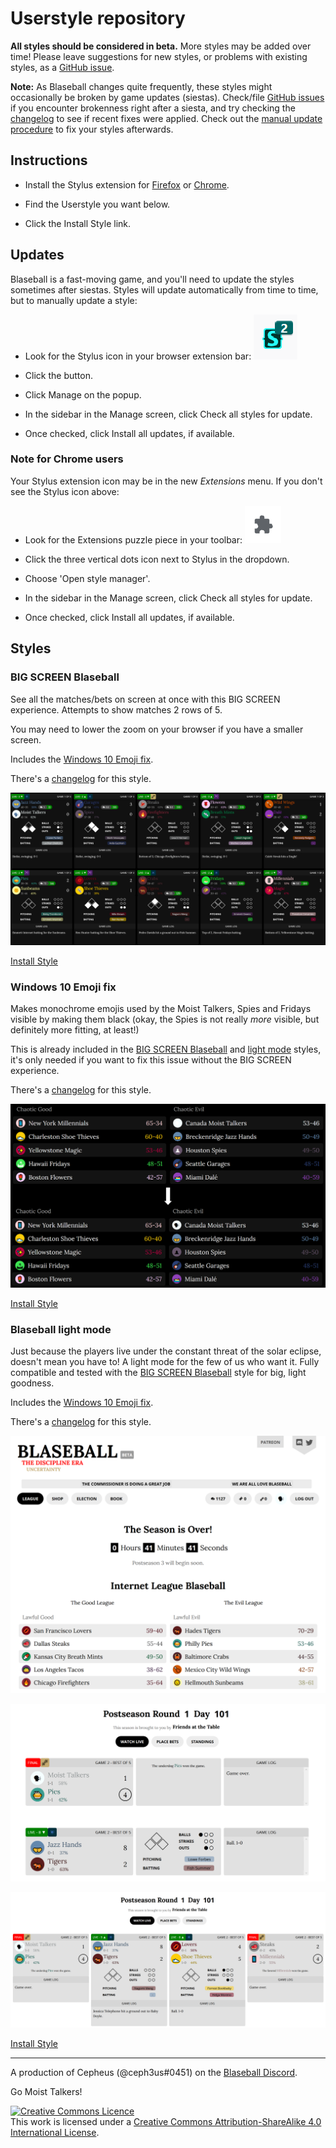 # Userstyle repository

**All styles should be considered in beta.** More styles may be added over time!
Please leave suggestions for new styles, or problems with existing styles,
as a [GitHub issue](https://github.com/holmesmr/Blaseball-Userstyles/issues).

**Note:** As Blaseball changes quite frequently, these styles might occasionally be
broken by game updates (siestas). Check/file [GitHub issues](https://github.com/holmesmr/Blaseball-Userstyles/issues)
if you encounter brokenness right after a siesta, and try checking the [changelog](changelog.html)
to see if recent fixes were applied. Check out the [manual update procedure](#updates)
to fix your styles afterwards.

## Instructions

* Install the Stylus extension for [Firefox](https://addons.mozilla.org/en-GB/firefox/addon/styl-us/) or [Chrome](https://chrome.google.com/webstore/detail/stylus/clngdbkpkpeebahjckkjfobafhncgmne).

* Find the Userstyle you want below.

* Click the Install Style link.

## Updates

Blaseball is a fast-moving game, and you'll need to update the styles sometimes after
siestas. Styles will update automatically from time to time, but to manually update a style:

* Look for the Stylus icon in your browser extension bar: ![Stylus button](images/index/stylus-ext-icon.png)

* Click the button.

* Click Manage on the popup.

* In the sidebar in the Manage screen, click Check all styles for update.

* Once checked, click Install all updates, if available.

### Note for Chrome users

Your Stylus extension icon may be in the new _Extensions_ menu. If you don't see the
Stylus icon above:

* Look for the Extensions puzzle piece in your toolbar: ![Chrome extension button](images/index/chrome-ext-menu.png)

* Click the three vertical dots icon next to Stylus in the dropdown.

* Choose 'Open style manager'.

* In the sidebar in the Manage screen, click Check all styles for update.

* Once checked, click Install all updates, if available.

## Styles

### BIG SCREEN Blaseball

See all the matches/bets on screen at once with this BIG SCREEN experience. 
Attempts to show matches 2 rows of 5.

You may need to lower the zoom on your browser if you have a smaller screen.

Includes the [Windows 10 Emoji fix](#windows-10-emoji-fix).

There's a [changelog](changelog.html#big-screen-blaseball) for this style.

![BIG SCREEN Blaseball screenshot](images/big-screen-blaseball.png)

[Install Style](styles/big-screen-blaseball.user.css)


### Windows 10 Emoji fix

Makes monochrome emojis used by the Moist Talkers, Spies and Fridays visible
by making them black (okay, the Spies is not really _more_ visible, but definitely
more fitting, at least!)

This is already included in the [BIG SCREEN Blaseball](#big-screen-blaseball)
and [light mode](#blaseball-light-mode) styles, it's only needed if you want to fix
this issue without the BIG SCREEN experience.

There's a [changelog](changelog.html#windows-10-emoji-fix) for this style.

![Emoji fix screenshot](images/win10-emoji-fix.png)

[Install Style](styles/win10-emoji-fix.user.css)


### Blaseball light mode

Just because the players live under the constant threat of the solar eclipse,
doesn't mean you have to! A light mode for the few of us who want it. Fully compatible
and tested with the [BIG SCREEN Blaseball](#big-screen-blaseball) style for
big, light goodness.

Includes the [Windows 10 Emoji fix](#windows-10-emoji-fix).

There's a [changelog](changelog.html#blaseball-light-mode) for this style.

![Standings screenshot in light mode](images/blaseball-light-mode/standings.png)

![Live scores in light mode](images/blaseball-light-mode/live-scores.png)

![Light mode combined with BIG SCREEN Blaseball](images/blaseball-light-mode/big-live-scores.png)

[Install Style](styles/blaseball-light-mode.user.css)

----

A production of Cepheus (@ceph3us#0451) on the [Blaseball Discord](//discord.gg/3uFgJhu).

Go Moist Talkers!

<a rel="license" href="http://creativecommons.org/licenses/by-sa/4.0/"><img alt="Creative Commons Licence" style="border-width:0" src="https://i.creativecommons.org/l/by-sa/4.0/88x31.png" /></a><br />This work is licensed under a <a rel="license" href="http://creativecommons.org/licenses/by-sa/4.0/">Creative Commons Attribution-ShareAlike 4.0 International License</a>.
